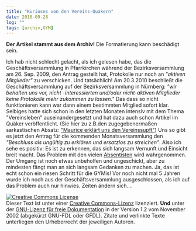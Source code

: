 ```yaml
---
title: "Kurioses von den Vereins-Quakern"
date: 2010-09-28
log: ""
tags: [archiv,GYM]
---
```

**Der Artikel stammt aus dem Archiv!** Die Formatierung kann beschädigt sein.

Ich hab nicht schlecht gelacht, als ich gelesen habe, das die Geschäftsversammlung  in Pfarrkirchen während der Bezirksversammlung  am  26. Sep. 2009, den Antrag gestellt hat, Protokolle nur noch an <i>"aktiven Mitglieder"</i> zu verschicken. Und tatsächlich! Am 20.3.2010 beschließt die Geschäftsversammlung auf der Bezirksversammlung in Nürnberg: <i>"wir behalten uns vor, nicht -interessierten und/oder nicht-aktiven Mitglieder keine Protokolle mehr zukommen zu lassen."</i> Das dass so nicht funktionieren kann war dann einem bestimmten Mitglied sofort klar. Selbiges hatte sich schon in den letzten Monaten intensiv mit dem Thema "Vereinsleben" auseinandergesetzt und hat dazu auch schon Artikel im Quäker veröffentlicht. (Sie hier zu z.B.den zugegebenermaßen sarkastischen Absatz: <a href="http://www.the-independent-friend.de/?q=node/564">"Maurice erklärt uns den Vereinssupft"</a>) Uns so gibt es jetzt den Antrag für die kommenden Monatsversammlung den <i>"Beschluss als ungültig zu erklären und ersatzlos zu streichen"</i>. Also ich sehe es positiv: Es ist zu erkennen, das sich langsam Vernunft und Einsicht breit macht. Das Problem mit den vielen <a href="http://de.wikipedia.org/wiki/Absentismus">Absentisten</a> wird wahrgenommen. Der Umgang ist noch etwas unbeholfen und ungeschickt, aber zu mindesten fängt man an sich langsam Gedanken zu machen. Ja, das ist echt schon ein riesen Schritt für die GYMis! Vor noch nicht mal 5 Jahren wurde ich noch aus der Geschäftsversammlung ausgeschlossen, als ich auf das Problem auch nur hinwies.  Zeiten ändern sich....


<a rel="license" href="http://creativecommons.org/licenses/by-sa/3.0/de/"><img alt="Creative Commons License" style="border-width: 0pt;" src="http://i.creativecommons.org/l/by-sa/3.0/de/88x31.png" /></a><br />
Dieser <span xmlns:dc="http://purl.org/dc/elements/1.1/" href="http://purl.org/dc/dcmitype/Text" rel="dc:type">Text</span> ist unter einer <a rel="license" href="http://creativecommons.org/licenses/by-sa/3.0/de/">Creative Commons-Lizenz</a> lizenziert. **Und** unter der <a href="http://de.wikipedia.org/wiki/GFDL">GNU-Lizenz f&uuml;r freie Dokumentation</a> in der Version 1.2 vom November 2002 (abgek&uuml;rzt GNU-FDL oder GFDL). Zitate und verlinkte Texte unterliegen den Urheberrecht der jeweiligen Autoren.
